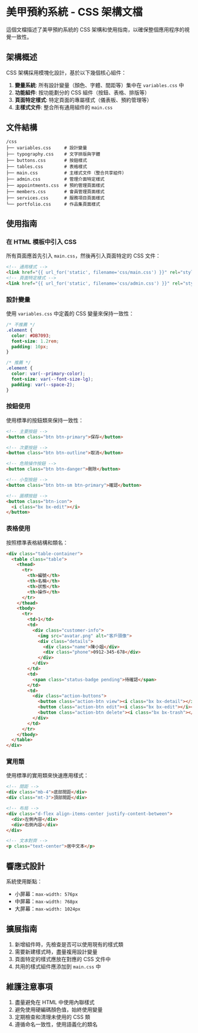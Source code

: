 # 美甲預約系統 - CSS 架構文檔

這個文檔描述了美甲預約系統的 CSS 架構和使用指南，以確保整個應用程序的視覺一致性。

## 架構概述

CSS 架構採用模塊化設計，基於以下幾個核心組件：

1. **變量系統**: 所有設計變量（顏色、字體、間距等）集中在 `variables.css` 中
2. **功能組件**: 按功能劃分的 CSS 組件（按鈕、表格、排版等）
3. **頁面特定樣式**: 特定頁面的專屬樣式（儀表板、預約管理等）
4. **主樣式文件**: 整合所有通用組件的 `main.css`

## 文件結構

```
/css
├── variables.css     # 設計變量
├── typography.css    # 文字排版與字體
├── buttons.css       # 按鈕樣式
├── tables.css        # 表格樣式
├── main.css          # 主樣式文件（整合共享組件）
├── admin.css         # 管理介面特定樣式
├── appointments.css  # 預約管理頁面樣式
├── members.css       # 會員管理頁面樣式
├── services.css      # 服務項目頁面樣式
└── portfolio.css     # 作品集頁面樣式
```

## 使用指南

### 在 HTML 模板中引入 CSS

所有頁面應首先引入 `main.css`，然後再引入頁面特定的 CSS 文件：

```html
<!-- 通用樣式 -->
<link href="{{ url_for('static', filename='css/main.css') }}" rel="stylesheet">
<!-- 頁面特定樣式 -->
<link href="{{ url_for('static', filename='css/admin.css') }}" rel="stylesheet">
```

### 設計變量

使用 `variables.css` 中定義的 CSS 變量來保持一致性：

```css
/* 不推薦 */
.element {
  color: #DB7093;
  font-size: 1.2rem;
  padding: 10px;
}

/* 推薦 */
.element {
  color: var(--primary-color);
  font-size: var(--font-size-lg);
  padding: var(--space-2);
}
```

### 按鈕使用

使用標準的按鈕類來保持一致性：

```html
<!-- 主要按鈕 -->
<button class="btn btn-primary">保存</button>

<!-- 次要按鈕 -->
<button class="btn btn-outline">取消</button>

<!-- 危險操作按鈕 -->
<button class="btn btn-danger">刪除</button>

<!-- 小型按鈕 -->
<button class="btn btn-sm btn-primary">確認</button>

<!-- 圖標按鈕 -->
<button class="btn-icon">
  <i class="bx bx-edit"></i>
</button>
```

### 表格使用

按照標準表格結構和類名：

```html
<div class="table-container">
  <table class="table">
    <thead>
      <tr>
        <th>編號</th>
        <th>名稱</th>
        <th>狀態</th>
        <th>操作</th>
      </tr>
    </thead>
    <tbody>
      <tr>
        <td>1</td>
        <td>
          <div class="customer-info">
            <img src="avatar.png" alt="客戶頭像">
            <div class="details">
              <div class="name">陳小姐</div>
              <div class="phone">0912-345-678</div>
            </div>
          </div>
        </td>
        <td>
          <span class="status-badge pending">待確認</span>
        </td>
        <td>
          <div class="action-buttons">
            <button class="action-btn view"><i class="bx bx-detail"></i></button>
            <button class="action-btn edit"><i class="bx bx-edit"></i></button>
            <button class="action-btn delete"><i class="bx bx-trash"></i></button>
          </div>
        </td>
      </tr>
    </tbody>
  </table>
</div>
```

### 實用類

使用標準的實用類來快速應用樣式：

```html
<!-- 間距 -->
<div class="mb-4">底部間距</div>
<div class="mt-3">頂部間距</div>

<!-- 布局 -->
<div class="d-flex align-items-center justify-content-between">
  <div>左側內容</div>
  <div>右側內容</div>
</div>

<!-- 文本對齊 -->
<p class="text-center">居中文本</p>
```

## 響應式設計

系統使用斷點：

- 小屏幕：`max-width: 576px`
- 中屏幕：`max-width: 768px`
- 大屏幕：`max-width: 1024px`

## 擴展指南

1. 新增組件時，先檢查是否可以使用現有的樣式類
2. 需要新建樣式時，盡量複用設計變量
3. 頁面特定的樣式應放在對應的 CSS 文件中
4. 共用的樣式組件應添加到 `main.css` 中

## 維護注意事項

1. 盡量避免在 HTML 中使用內聯樣式
2. 避免使用硬編碼顏色值，始終使用變量
3. 定期檢查和清理未使用的 CSS 類
4. 遵循命名一致性，使用語義化的類名
